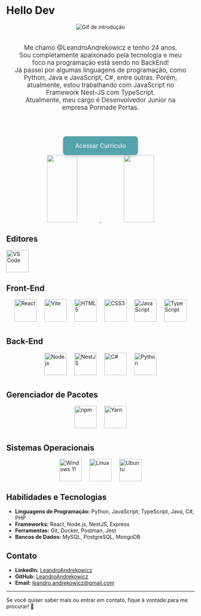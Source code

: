 # Hello Dev

<div align="center">
  <img src="https://64.media.tumblr.com/ddd22fe10a485ed56a46d958c058a970/tumblr_n9lnpepqkW1scncwdo1_500.gif" alt="Gif de introdução" />
</div>

<div style="padding: 20px; text-align: center;">
  <p style="font-size: 1.2em; color: #333;">
    Me chamo @LeandroAndrekowicz e tenho 24 anos.<br>
    Sou completamente apaixonado pela tecnologia e meu foco na programação está sendo no BackEnd!<br>
    Já passei por algumas linguagens de programação, como Python, Java e JavaScript, C#, entre outras. Porém, atualmente, estou trabalhando com JavaScript no Framework Nest-JS com TypeScript.<br>
    Atualmente, meu cargo é Desenvolvedor Junior na empresa Pormade Portas.<br>
  </p>
</div>

<div style="display: flex; flex-direction: column; justify-content: center; align-items: center; margin-top: 20px;">
  <a href="https://curriculo-ecru.vercel.app/" style="text-decoration: none; background-color: #55A3AB; color: white; padding: 15px 32px; font-size: 16px; border-radius: 8px; box-shadow: 0 4px 8px rgba(0, 0, 0, 0.2); transition: background-color 0.3s, transform 0.3s; display: inline-block; margin-top: 10px;" onmouseover="this.style.backgroundColor='#29738F'; this.style.transform='scale(1.05)';" onmouseout="this.style.backgroundColor='#55A3AB'; this.style.transform='scale(1)';">
    Acessar Currículo
  </a>
</div>

<div align="center">
  <a href="https://github.com/LeandroAndrekowicz">
    <img height="180em" src="https://github-readme-stats.vercel.app/api/top-langs/?username=LeandroAndrekowicz&layout=compact&langs_count=7&theme=dracula" width="40%" />
    <img height="180em" src="https://github-readme-stats.vercel.app/api?username=LeandroAndrekowicz&show_icons=true&theme=dracula&include_all_commits=true&count_private=true" width="40%" />
  </a>
</div>


## Editores

<div>
  <img src="https://cdn.jsdelivr.net/gh/devicons/devicon/icons/vscode/vscode-original.svg" width="60" height="60" alt="VS Code" />
</div>

## Front-End

<div style="display: flex; justify-content: center; gap: 20px; flex-wrap: wrap; margin-bottom: 40px;">
  <img src="https://cdn.jsdelivr.net/gh/devicons/devicon/icons/react/react-original.svg" width="60" height="60" alt="React" />
  <img src="https://cdn.jsdelivr.net/gh/devicons/devicon/icons/vite/vite-original.svg" width="60" height="60" alt="Vite" />
  <img src="https://cdn.jsdelivr.net/gh/devicons/devicon/icons/html5/html5-plain-wordmark.svg" width="60" height="60" alt="HTML5" />
  <img src="https://cdn.jsdelivr.net/gh/devicons/devicon/icons/css3/css3-original.svg" width="60" height="60" alt="CSS3" />
  <img src="https://cdn.jsdelivr.net/gh/devicons/devicon/icons/javascript/javascript-original.svg" width="60" height="60" alt="JavaScript" />
  <img src="https://cdn.jsdelivr.net/gh/devicons/devicon/icons/typescript/typescript-original.svg" width="60" height="60" alt="TypeScript" />
</div>

## Back-End

<div style="display: flex; justify-content: center; gap: 20px; flex-wrap: wrap; margin-bottom: 40px;">
  <img src="https://cdn.jsdelivr.net/gh/devicons/devicon/icons/nodejs/nodejs-original-wordmark.svg" width="60" height="60" alt="Node.js" />
  <img src="https://cdn.jsdelivr.net/gh/devicons/devicon/icons/nestjs/nestjs-original.svg" width="60" height="60" alt="NestJS" />
  <img src="https://cdn.jsdelivr.net/gh/devicons/devicon/icons/csharp/csharp-original.svg" width="60" height="60" alt="C#" />
  <img src="https://cdn.jsdelivr.net/gh/devicons/devicon/icons/python/python-original-wordmark.svg" width="60" height="60" alt="Python" />
</div>

## Gerenciador de Pacotes

<div style="display: flex; justify-content: center; gap: 20px; flex-wrap: wrap; margin-bottom: 40px;">
  <img src="https://cdn.jsdelivr.net/gh/devicons/devicon@latest/icons/npm/npm-original-wordmark.svg" width="60" height="60" alt="npm" />
  <img src="https://cdn.jsdelivr.net/gh/devicons/devicon@latest/icons/yarn/yarn-original.svg" width="60" height="60" alt="Yarn" />
</div>

## Sistemas Operacionais

<div style="display: flex; justify-content: center; gap: 20px; flex-wrap: wrap;">
  <img src="https://cdn.jsdelivr.net/gh/devicons/devicon@latest/icons/windows11/windows11-original.svg" width="60" height="60" alt="Windows 11" />
  <img src="https://cdn.jsdelivr.net/gh/devicons/devicon@latest/icons/linux/linux-original.svg" width="60" height="60" alt="Linux" />
  <img src="https://cdn.jsdelivr.net/gh/devicons/devicon@latest/icons/ubuntu/ubuntu-original-wordmark.svg" width="60" height="60" alt="Ubuntu" />
</div>

## Habilidades e Tecnologias

- **Linguagens de Programação:** Python, JavaScript, TypeScript, Java, C#, PHP
- **Frameworks:** React, Node.js, NestJS, Express
- **Ferramentas:** Git, Docker, Postman, Jest
- **Bancos de Dados:** MySQL, PostgreSQL, MongoDB

## Contato

- **LinkedIn:** [LeandroAndrekowicz](https://www.linkedin.com/in/leandroandrekowicz/)
- **GitHub:** [LeandroAndrekowicz](https://github.com/LeandroAndrekowicz)
- **Email:** leandro.andrekowicz@gmail.com

---

Se você quiser saber mais ou entrar em contato, fique à vontade para me procurar! 🚀
